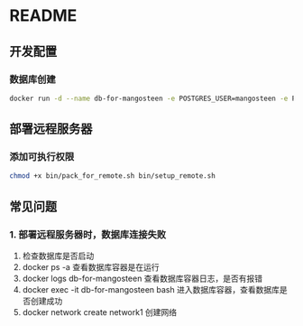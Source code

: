 # README

## 开发配置

### 数据库创建

```bash
docker run -d --name db-for-mangosteen -e POSTGRES_USER=mangosteen -e POSTGRES_PASSWORD=123456 -e POSTGRES_DB=mangosteen_dev -e PGDATA=/var/lib/postgresql/data/pgdata -v mangosteen-data:/var/lib/postgresql/data --network=network1 postgres:14
```

## 部署远程服务器

### 添加可执行权限

```bash
chmod +x bin/pack_for_remote.sh bin/setup_remote.sh
```

## 常见问题

### 1. 部署远程服务器时，数据库连接失败

1. 检查数据库是否启动
2. docker ps -a 查看数据库容器是在运行
3. docker logs db-for-mangosteen 查看数据库容器日志，是否有报错
4. docker exec -it db-for-mangosteen bash 进入数据库容器，查看数据库是否创建成功
5. docker network create network1 创建网络
